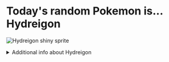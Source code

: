 # Today's random Pokemon is... Hydreigon

![Hydreigon shiny sprite](https://raw.githubusercontent.com/PokeAPI/sprites/master/sprites/pokemon/shiny/635.png)

<details>
<summary>Additional info about Hydreigon</summary>

| srpite type | image |
|------|------|
| back_default | ![Hydreigon back_default sprite](https://raw.githubusercontent.com/PokeAPI/sprites/master/sprites/pokemon/back/635.png) |
| back_shiny | ![Hydreigon back_shiny sprite](https://raw.githubusercontent.com/PokeAPI/sprites/master/sprites/pokemon/back/shiny/635.png) |
| front_default | ![Hydreigon front_default sprite](https://raw.githubusercontent.com/PokeAPI/sprites/master/sprites/pokemon/635.png) | </details>